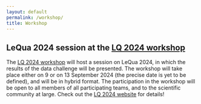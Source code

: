 ```yaml
---
layout: default
permalink: /workshop/
title: Workshop
---
```


## LeQua 2024 session at the [LQ 2024 workshop](https://lq-2024.github.io/)

The [LQ 2024 workshop](https://lq-2024.github.io/) will host a session on LeQua 2024, in which the results of the data challenge will be presented. The workshop will take place either on 9 or on 13 September 2024 (the precise date is yet to be defined), and will be in hybrid format. The participation in the workshop will be open to all members of all participating teams, and to the scientific community at large. Check out the [LQ 2024 website](https://lq-2024.github.io/)  for details!

<!-- BEGIN COMMENTED BLOCK
Wednesday, September 7	

{{< rawhtml >}}

<table class="mytable">
<tr> <td> 15:30 </td> <td> 16:00	</td> <td> Andrea Esuli, Alejandro Moreo, Fabrizio Sebastiani, Gianluca Sperduti: Overview of LeQua 2022</td></tr>
  
<tr> <td> 16:00	</td> <td> 16:15	</td> <td> Pablo González: UniOviedo(Team1) at LeQua 2022: Sample-based quantification using deep learning	</td></tr>
<tr> <td> 16:15 </td> <td> 16:30  </td> <td> Martin Senz, Mirko Bunse: DortmundAI at LeQua 2022: Regularized SLD </td></tr>
<tr> <td> 16:30	</td> <td> 16:45	</td> <td> Teodora Popordanoska, Matthew B. Blaschko: KULeuven at LeQua 2022: Model calibration in quantification learning </td></tr>
<tr> <td> 16:45	</td> <td> 17:00	</td> <td> Kevin Kloos, Quinten A. Meertens, Julian D. Karch: UniLeiden at LeQua 2022: The first step in understanding the behaviour of the median sweep quantifier using continuous sweep </td></tr>
  
<tr> <td> 17:00	</td> <td> 17:20	</td> <td> Break </td></tr>

<tr> <td> 17:20	</td> <td> 17:35	</td> <td> Juan J. del Coz: UniOviedo(Team2) at LeQua 2022: Comparison of traditional quantifiers and a new method based on energy distance </td></tr>
<tr> <td> 17:35	</td> <td> 17:50	</td> <td> Giorgio M. Di Nunzio: UniPadova at LeQua 2022: A preliminary study of a Tidyverse approach to quantification </td></tr>
  
<tr> <td> 17:50	</td> <td> 18:20	</td> <td> Discussion	</td></tr>
  
<tr> <td> 18:20	</td> <td> 18:50	</td> <td> Keynote talk: George Forman (Amazon Research): Open Problems in Quantification Research	</td></tr>
</table>

{{< /rawhtml >}}
END COMMENTED BLOCK -->


